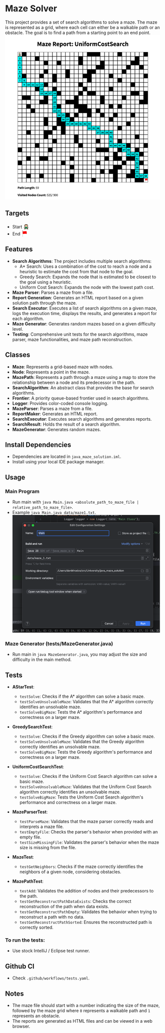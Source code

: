 # Maze Solver

This project provides a set of search algorithms to solve a maze. The maze is represented as a grid, where each cell can either be a walkable path or an obstacle. The goal is to find a path from a starting point to an end point.
![Maze](static/maze.png)

## Targets
- Start <img src="static/player.png" width="20px" height="20px" style="position:relative; top: 4px">
- End <img src="static/goal.png" width="20px" height="20px" style="position:relative; top: 4px">

## Features

- **Search Algorithms**: The project includes multiple search algorithms:
  - A* Search: Uses a combination of the cost to reach a node and a heuristic to estimate the cost from that node to the goal.
  - Greedy Search: Expands the node that is estimated to be closest to the goal using a heuristic.
  - Uniform Cost Search: Expands the node with the lowest path cost.
- **Maze Parser**: Parses a maze from a file.
- **Report Generation**: Generates an HTML report based on a given solution path through the maze.
- **Search Executor**: Executes a list of search algorithms on a given maze, logs the execution time, displays the results, and generates a report for each algorithm.
- **Maze Generator**: Generates random mazes based on a given difficulty level.
- **Testing**: Comprehensive unit tests for the search algorithms, maze parser, maze functionalities, and maze path reconstruction.

## Classes

- **Maze**: Represents a grid-based maze with nodes.
- **Node**: Represents a point in the maze.
- **MazePath**: Represents a path through a maze using a map to store the relationship between a node and its predecessor in the path.
- **SearchAlgorithm**: An abstract class that provides the base for search algorithms.
- **Frontier**: A priority queue-based frontier used in search algorithms.
- **Logger**: Provides color-coded console logging.
- **MazeParser**: Parses a maze from a file.
- **ReportMaker**: Generates an HTML report.
- **SearchExecutor**: Executes search algorithms and generates reports.
- **SearchResult**: Holds the result of a search algorithm.
- **MazeGenerator**: Generates random mazes.

## Install Dependencies
- Dependencies are located in `java_maze_solution.iml`.
- Install using your local IDE package manager.

## Usage

### Main Program
- Run main with `java Main.java <absolute_path_to_maze_file | relative_path_to_maze_file>`.
- Example `java Main.java data/maze1.txt`.
  ![IntelliJ Runner](static/run.png)

### Maze Generator (tests/MazeGenerator.java)
- Run main in `java MazeGenerator.java`, you may adjust the size and difficulty in the main method.

## Tests
- **AStarTest**:
  - `testSolve`: Checks if the A* algorithm can solve a basic maze.
  - `testSolveUnsolvableMaze`: Validates that the A* algorithm correctly identifies an unsolvable maze.
  - `testSolveBigMaze`: Tests the A* algorithm's performance and correctness on a larger maze.

- **GreedySearchTest**:
  - `testSolve`: Checks if the Greedy algorithm can solve a basic maze.
  - `testSolveUnsolvableMaze`: Validates that the Greedy algorithm correctly identifies an unsolvable maze.
  - `testSolveBigMaze`: Tests the Greedy algorithm's performance and correctness on a larger maze.

- **UniformCostSearchTest**:
  - `testSolve`: Checks if the Uniform Cost Search algorithm can solve a basic maze.
  - `testSolveUnsolvableMaze`: Validates that the Uniform Cost Search algorithm correctly identifies an unsolvable maze.
  - `testSolveBigMaze`: Tests the Uniform Cost Search algorithm's performance and correctness on a larger maze.

- **MazeParserTest**:
  - `testParseMaze`: Validates that the maze parser correctly reads and interprets a maze file.
  - `testEmptyFile`: Checks the parser's behavior when provided with an empty file.
  - `testSizeMissingFile`: Validates the parser's behavior when the maze size is missing from the file.

- **MazeTest**:
  - `testGetNeighbors`: Checks if the maze correctly identifies the neighbors of a given node, considering obstacles.

- **MazePathTest**:
  - `testAdd`: Validates the addition of nodes and their predecessors to the path.
  - `testGetReconstructPathDataExists`: Checks the correct reconstruction of the path when data exists.
  - `testGetReconstructPathEmpty`: Validates the behavior when trying to reconstruct a path with no data.
  - `testGetReconstructPathSorted`: Ensures the reconstructed path is correctly sorted.

### To run the tests:

- Use stock IntelliJ / Eclipse test runner.

## Github CI
- Check `.github/workflows/tests.yaml`.

## Notes
- The maze file should start with a number indicating the size of the maze, followed by the maze grid where `0` represents a walkable path and `1` represents an obstacle.
- The reports are generated as HTML files and can be viewed in a web browser.
